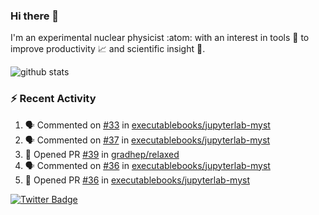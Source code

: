 ### Hi there 👋 

I'm an experimental nuclear physicist :atom: with an interest in tools :wrench: to improve productivity :chart_with_upwards_trend: and scientific insight :telescope:.

![github stats](https://github-readme-stats.vercel.app/api?username=agoose77&show_icons=true&hide_rank=true&hide_title=true&bg_color=30,e76445,904e95&text_color=efe3ec&icon_color=efe3ec)
<!--
**agoose77/agoose77** is a ✨ _special_ ✨ repository because its `README.md` (this file) appears on your GitHub profile.

Here are some ideas to get you started:

- 🔭 I’m currently working on ...
- 🌱 I’m currently learning ...
- 👯 I’m looking to collaborate on ...
- 🤔 I’m looking for help with ...
- 💬 Ask me about ...
- 📫 How to reach me: ...
- 😄 Pronouns: ...
- ⚡ Fun fact: ...
-->

### :zap: Recent Activity
<!--START_SECTION:activity-->
1. 🗣 Commented on [#33](https://github.com/executablebooks/jupyterlab-myst/issues/33) in [executablebooks/jupyterlab-myst](https://github.com/executablebooks/jupyterlab-myst)
2. 🗣 Commented on [#37](https://github.com/executablebooks/jupyterlab-myst/issues/37) in [executablebooks/jupyterlab-myst](https://github.com/executablebooks/jupyterlab-myst)
3. 💪 Opened PR [#39](https://github.com/gradhep/relaxed/pull/39) in [gradhep/relaxed](https://github.com/gradhep/relaxed)
4. 🗣 Commented on [#36](https://github.com/executablebooks/jupyterlab-myst/issues/36) in [executablebooks/jupyterlab-myst](https://github.com/executablebooks/jupyterlab-myst)
5. 💪 Opened PR [#36](https://github.com/executablebooks/jupyterlab-myst/pull/36) in [executablebooks/jupyterlab-myst](https://github.com/executablebooks/jupyterlab-myst)
<!--END_SECTION:activity-->


[![Twitter Badge](https://img.shields.io/twitter/follow/agoose77?style=flat-square&logo=Twitter&logoColor=white&color=cornflowerblue)](https://twitter.com/agoose77)
